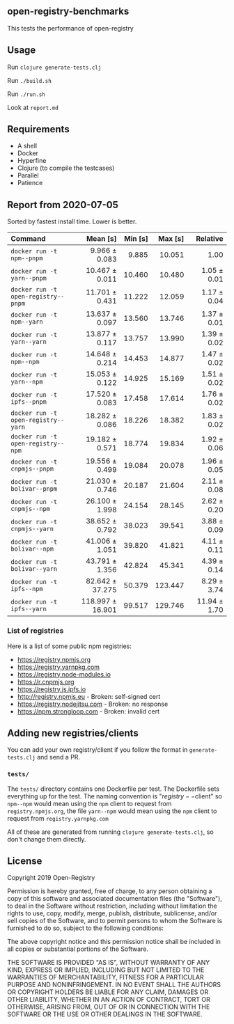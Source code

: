 ## open-registry-benchmarks

This tests the performance of open-registry

## Usage

Run `clojure generate-tests.clj`

Run `./build.sh`

Run `./run.sh`

Look at `report.md`

## Requirements

- A shell
- Docker
- Hyperfine
- Clojure (to compile the testcases)
- Parallel
- Patience

<!-- REPORT -->
## Report from 2020-07-05

Sorted by fastest install time. Lower is better.


| Command | Mean [s] | Min [s] | Max [s] | Relative |
|:---|---:|---:|---:|---:|
| `docker run -t npm--pnpm` | 9.966 ± 0.083 | 9.885 | 10.051 | 1.00 |
| `docker run -t yarn--pnpm` | 10.467 ± 0.011 | 10.460 | 10.480 | 1.05 ± 0.01 |
| `docker run -t open-registry--pnpm` | 11.701 ± 0.431 | 11.222 | 12.059 | 1.17 ± 0.04 |
| `docker run -t npm--yarn` | 13.637 ± 0.097 | 13.560 | 13.746 | 1.37 ± 0.01 |
| `docker run -t yarn--yarn` | 13.877 ± 0.117 | 13.757 | 13.990 | 1.39 ± 0.02 |
| `docker run -t npm--npm` | 14.648 ± 0.214 | 14.453 | 14.877 | 1.47 ± 0.02 |
| `docker run -t yarn--npm` | 15.053 ± 0.122 | 14.925 | 15.169 | 1.51 ± 0.02 |
| `docker run -t ipfs--pnpm` | 17.520 ± 0.083 | 17.458 | 17.614 | 1.76 ± 0.02 |
| `docker run -t open-registry--yarn` | 18.282 ± 0.086 | 18.226 | 18.382 | 1.83 ± 0.02 |
| `docker run -t open-registry--npm` | 19.182 ± 0.571 | 18.774 | 19.834 | 1.92 ± 0.06 |
| `docker run -t cnpmjs--pnpm` | 19.556 ± 0.499 | 19.084 | 20.078 | 1.96 ± 0.05 |
| `docker run -t bolivar--pnpm` | 21.030 ± 0.746 | 20.187 | 21.604 | 2.11 ± 0.08 |
| `docker run -t cnpmjs--npm` | 26.100 ± 1.998 | 24.154 | 28.145 | 2.62 ± 0.20 |
| `docker run -t cnpmjs--yarn` | 38.652 ± 0.792 | 38.023 | 39.541 | 3.88 ± 0.09 |
| `docker run -t bolivar--npm` | 41.006 ± 1.051 | 39.820 | 41.821 | 4.11 ± 0.11 |
| `docker run -t bolivar--yarn` | 43.791 ± 1.356 | 42.824 | 45.341 | 4.39 ± 0.14 |
| `docker run -t ipfs--npm` | 82.642 ± 37.275 | 50.379 | 123.447 | 8.29 ± 3.74 |
| `docker run -t ipfs--yarn` | 118.997 ± 16.901 | 99.517 | 129.746 | 11.94 ± 1.70 |
<!-- REPORT_END -->

### List of registries

Here is a list of some public npm registries:

- https://registry.npmjs.org
- https://registry.yarnpkg.com
- https://registry.node-modules.io
- https://r.cnpmjs.org
- https://registry.js.ipfs.io
- http://registry.npmjs.eu - Broken: self-signed cert
- https://registry.nodejitsu.com - Broken: no response
- https://npm.strongloop.com - Broken: invalid cert

## Adding new registries/clients

You can add your own registry/client if you follow the format in
`generate-tests.clj` and send a PR.

### `tests/`

The `tests/` directory contains one Dockerfile per test. The Dockerfile
sets everything up for the test. The naming convention is "$registry--$client"
so `npm--npm` would mean using the `npm` client to request from `registry.npmjs.org`,
the file `yarn--npm` would mean using the `npm` client to request from `registry.yarnpkg.com`

All of these are generated from running `clojure generate-tests.clj`, so don't
change them directly.

## License

Copyright 2019 Open-Registry

Permission is hereby granted, free of charge, to any person obtaining a copy of this software and associated documentation files (the "Software"), to deal in the Software without restriction, including without limitation the rights to use, copy, modify, merge, publish, distribute, sublicense, and/or sell copies of the Software, and to permit persons to whom the Software is furnished to do so, subject to the following conditions:

The above copyright notice and this permission notice shall be included in all copies or substantial portions of the Software.

THE SOFTWARE IS PROVIDED "AS IS", WITHOUT WARRANTY OF ANY KIND, EXPRESS OR IMPLIED, INCLUDING BUT NOT LIMITED TO THE WARRANTIES OF MERCHANTABILITY, FITNESS FOR A PARTICULAR PURPOSE AND NONINFRINGEMENT. IN NO EVENT SHALL THE AUTHORS OR COPYRIGHT HOLDERS BE LIABLE FOR ANY CLAIM, DAMAGES OR OTHER LIABILITY, WHETHER IN AN ACTION OF CONTRACT, TORT OR OTHERWISE, ARISING FROM, OUT OF OR IN CONNECTION WITH THE SOFTWARE OR THE USE OR OTHER DEALINGS IN THE SOFTWARE.
